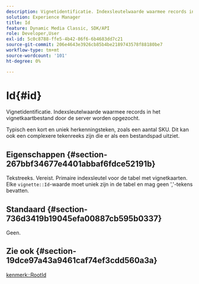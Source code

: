 ```yaml
---
description: Vignetidentificatie. Indexsleutelwaarde waarmee records in het vignetkaartbestand door de server worden opgezocht.
solution: Experience Manager
title: Id
feature: Dynamic Media Classic, SDK/API
role: Developer,User
exl-id: 5c0c8788-ffe5-4b42-86f6-6b4683dd7c21
source-git-commit: 206e4643e3926cb85b4be2189743578f88180be7
workflow-type: tm+mt
source-wordcount: '101'
ht-degree: 0%

---
```


# Id{#id}

Vignetidentificatie. Indexsleutelwaarde waarmee records in het vignetkaartbestand door de server worden opgezocht.

Typisch een kort en uniek herkenningsteken, zoals een aantal SKU. Dit kan ook een complexere tekenreeks zijn die er als een bestandspad uitziet.

## Eigenschappen {#section-267bbf34677e4401abbaf6fdce52191b}

Tekstreeks. Vereist. Primaire indexsleutel voor de tabel met vignetkaarten. Elke `vignette::Id`-waarde moet uniek zijn in de tabel en mag geen &#39;,&#39;-tekens bevatten.

## Standaard {#section-736d3419b19045efa00887cb595b0337}

Geen.

## Zie ook {#section-19dce97a43a9461caf74ef3cdd560a3a}

[kenmerk::RootId](../../../../../ir-api/material-cat/image-rendering-api-ref/c-ir-material-catalog/c-ir-attributes-reference/r-ir-rootid.md#reference-54b42b7125824be593378c1accb70d5a)
